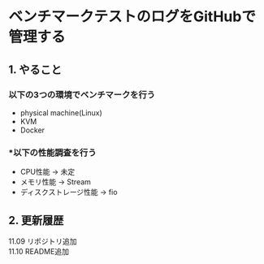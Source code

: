 # ベンチマークテストのログをGitHubで管理する
## 1. やること
### 以下の3つの環境でベンチマークを行う
- physical machine(Linux)
- KVM
- Docker

### *以下の性能調査を行う
- CPU性能 -> 未定
- メモリ性能 -> Stream
- ディスクストレージ性能 -> fio


## 2. 更新履歴
11.09 リポジトリ追加 <br>
11.10 README追加

